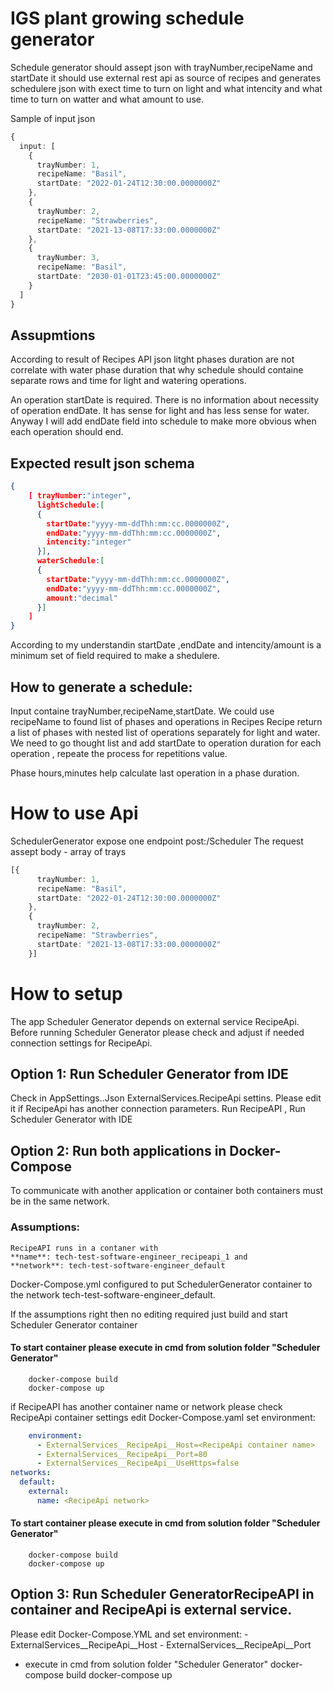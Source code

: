 # IGS plant growing schedule generator
Schedule generator should assept json with trayNumber,recipeName and startDate
it should use external rest api as source of recipes and generates schedulere json with exect time to turn on light and what intencity and what time to turn on watter and what amount to use.


Sample of input json 
```typescript
{
  input: [
    {
      trayNumber: 1,
      recipeName: "Basil",
      startDate: "2022-01-24T12:30:00.0000000Z"
    },
    {
      trayNumber: 2,
      recipeName: "Strawberries",
      startDate: "2021-13-08T17:33:00.0000000Z"
    },
    {
      trayNumber: 3,
      recipeName: "Basil",
      startDate: "2030-01-01T23:45:00.0000000Z"
    }
  ]
}
```
## Assupmtions
According to result of Recipes API json litght phases duration are not correlate with water phase duration 
that why schedule should containe separate rows and time for light and watering operations.

An operation startDate is required. There is no information about necessity of operation endDate. 
It has sense for light and has less sense for water. 
Anyway I will add endDate field into schedule to make more obvious when each operation should end. 

## Expected result json schema
```json
{
	[ trayNumber:"integer",
	  lightSchedule:[ 
	  {
		startDate:"yyyy-mm-ddThh:mm:cc.0000000Z",
		endDate:"yyyy-mm-ddThh:mm:cc.0000000Z",
		intencity:"integer"		
	  }],
	  waterSchedule:[ 
	  {
		startDate:"yyyy-mm-ddThh:mm:cc.0000000Z",
		endDate:"yyyy-mm-ddThh:mm:cc.0000000Z",
		amount:"decimal"
	  }]	  
	]
}
```
According to my understandin startDate ,endDate and intencity/amount is a minimum set of field required to make a shedulere.

## How to generate a schedule:
Input containe trayNumber,recipeName,startDate.
We could use recipeName to found list of phases and operations in Recipes
Recipe return a list of phases with nested list of operations separately for light and water.
We need to go thought list and  add startDate to operation duration for each operation , repeate the process for repetitions value.

Phase hours,minutes help calculate last operation in a phase duration.

# How to use Api
SchedulerGenerator expose one endpoint
post:<host>/Scheduler 
The request assept  body - array of trays 

```typescript
[{
      trayNumber: 1,
      recipeName: "Basil",
      startDate: "2022-01-24T12:30:00.0000000Z"
    },
    {
      trayNumber: 2,
      recipeName: "Strawberries",
      startDate: "2021-13-08T17:33:00.0000000Z"
    }]
```

# How to setup
The app Scheduler Generator depends on external service RecipeApi.
Before running Scheduler Generator please check and adjust if needed connection settings for RecipeApi. 


## Option 1: Run Scheduler Generator from IDE 
  Check in AppSettings.<Environment>.Json ExternalServices.RecipeApi settins. Please edit it if RecipeApi has another connection parameters.
  Run RecipeAPI , Run Scheduler Generator with IDE
  
## Option 2: Run both applications in Docker-Compose
  To communicate with another application or container both containers must be in the same network.
### Assumptions: 
	RecipeAPI runs in a contaner with 
	**name**: tech-test-software-engineer_recipeapi_1 and 
	**network**: tech-test-software-engineer_default
  
  Docker-Compose.yml configured to put SchedulerGenerator container to the network tech-test-software-engineer_default. 
  
  If the assumptions right then no editing required just build and start Scheduler Generator container
#### To start container please execute in cmd from solution folder "Scheduler Generator" 
		docker-compose build 
		docker-compose up
  if RecipeAPI has another  container name or network
  please check RecipeApi container settings 
	edit Docker-Compose.yaml set environment:
	
```yaml
	environment:
      - ExternalServices__RecipeApi__Host=<RecipeApi container name>
      - ExternalServices__RecipeApi__Port=80
      - ExternalServices__RecipeApi__UseHttps=false
networks:
  default:
    external:
      name: <RecipeApi network>
```

#### To start container please execute in cmd from solution folder "Scheduler Generator" 
		docker-compose build 
		docker-compose up
		
		
## Option 3: Run Scheduler GeneratorRecipeAPI in container and RecipeApi is external service.
  Please edit Docker-Compose.YML and set 
  environment:
      - ExternalServices__RecipeApi__Host
	  - ExternalServices__RecipeApi__Port
	  
* execute in cmd from solution folder "Scheduler Generator" 
		docker-compose build 
		docker-compose up


  